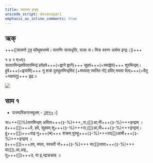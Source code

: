```yaml
---
title: त्रातारम् इन्द्रम्
unicode_script: devanagari  
emphasis_as_inline_comments: true
---   
```


## ऋक्

+++([सायणो [ऽत्र](https://archive.org/details/SamaVedaSanhitaWithSayanabhashyaVolume1SatyavrataSamasrami1874bis/page/n737) कौथुमभाष्ये। वारुणिः सत्यधृतिः, वत्सः च। मित्रः वरुणः अर्यमा इन्द्रः।])+++

१ ४ १ म्५म्२  
त्रातारमिन्द्रमवितारमिन्द्रं हवेहवे+++(=ह्वाने ह्वाने)+++ सुहवं+++(=स्वाह्वेयं)+++ शूरमिन्द्रम्।  
हुवे+++(=ह्वयामि)+++ नु शक्रं पुरुहूतमिन्द्रमिदं [+मघवस् स्वस्ति नो] हविर् मघवा वेत्व्+++(=वैतु =भक्षयतु)+++ इ्द्रः॥

![](../../images/indra-rising-to-protect-charriots-of-army.jpg)


## साम १
- पारम्परिकगानमूलम् - [२म्१५](https://archive.org/stream/sAmaveda-jaiminIya-paravastu-paramparA-docs/UDAKA%20SAANTHI%20SAAMAANI#page/n2/mode/1up&sa=D&ust=1542425956390000)।]
<div class="audioEmbed"  caption="रामानुजार्यः 1974 " src="https://archive
.org/download/jaiminIya-sAma-gAna-paravastu-tradition-rAmAnuja/trAtAram-indram.mp3"></div>
<div class="audioEmbed"  caption="गोपालार्यः 2015  " src="https://archive
.org/download/jaiminIya-sAma-gAna-paravastu-tradition-gopAla-2015/trAtAram-indram.mp3"></div>
<div class="audioEmbed"  caption="गोपाल-विश्वासयोर् अनुवचनम् 2018 1x" src="https://archive
.org/download/jaiminIya-sAma-gAna-paravastu-tradition-anuvachanam-gopAla-vishvAsa-2018/trAtAram-indram.mp3"></div>
<div class="audioEmbed"  caption="गोपाल-विश्वासयोर् अनुवचनम् 2018 1.5x" src="https://archive
.org/download/jaiminIya-sAma-gAna-paravastu-tradition-anuvachanam-gopAla-vishvAsa-2018-150p-speed/trAtAram-indram.mp3"></div>

त्रा+++([]%)तारमिन्द्रम् अविता+++(३-%)+++,,रा,([])आ,मी+++(३-%)+++इन्द्राम् ।  
ह+++([])+++वे, हवे, सुहवम् शू+++(३-%)+++रा,([])आ,मी+++(३-%)+++इन्द्राम्।  
हू+++([])+++वाइ नु+++(~~न~~)+++ शक्रम् पुरुहू+++(३-%)+++ता([])आमी+++(३-%)+++इन्द्राम् ।  
इ+++([])+++दम्, मघव, स्वस्ती नो+++(३-%)+++ मा([])घावा+++(३-%)+++  वा([]),आ,अइ,,  
तू+++([])+++उ, वा इ,न्द्राङङाह ॥
